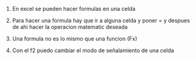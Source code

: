 1. En excel se pueden hacer formulas en una celda 

2. Para hacer una formula hay que ir a alguna celda y poner = y despues de ahi hacer la operacion matematic deseada 

3. Una formula no es lo mismo que una funcion (Fx)

4. Con el f2 puedo cambiar el modo de señalamiento de una celda 


